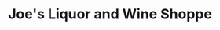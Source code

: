 ---
title: "Joe's Liquor and Wine Shoppe"
url: /detroit/joes-liquor-and-wine-shoppe/
shop: Spirituosen
---